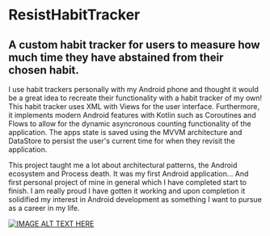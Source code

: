 ﻿# ResistHabitTracker
## A custom habit tracker for users to measure how much time they have abstained from their chosen habit.  

I use habit trackers personally with my Android phone and thought it would be a great idea to recreate their functionality with a habit tracker of my own! This habit tracker uses XML with Views for the user interface. Furthermore, it implements modern Android features with Kotlin such as Coroutines and Flows to allow for the dynamic asyncronous counting functionality of the application. The apps state is saved using the MVVM architecture and DataStore to persist the user's current time for when they revisit the application. 

This project taught me a lot about architectural patterns, the Android ecosystem and Process death. It was my first Android application... And first personal project of mine in general which I have completed start to finish. I am really proud I have gotten it working and upon completion it solidified my interest in Android development as something I want to pursue as a career in my life. 

[![IMAGE ALT TEXT HERE](https://img.youtube.com/vi/M9-UF7ztn6A)](https://www.youtube.com/shorts/M9-UF7ztn6A)
